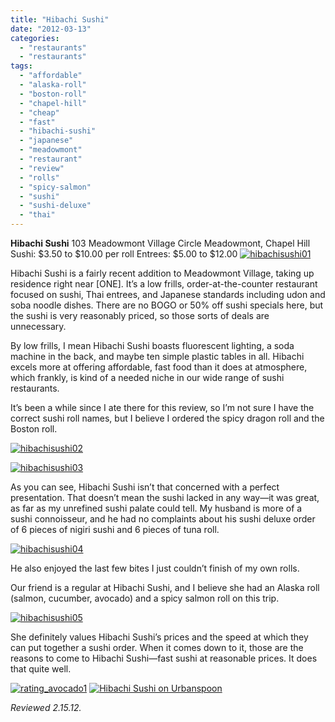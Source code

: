 ```yaml
---
title: "Hibachi Sushi"
date: "2012-03-13"
categories: 
  - "restaurants"
  - "restaurants"
tags: 
  - "affordable"
  - "alaska-roll"
  - "boston-roll"
  - "chapel-hill"
  - "cheap"
  - "fast"
  - "hibachi-sushi"
  - "japanese"
  - "meadowmont"
  - "restaurant"
  - "review"
  - "rolls"
  - "spicy-salmon"
  - "sushi"
  - "sushi-deluxe"
  - "thai"
---
```


**Hibachi Sushi** 103 Meadowmont Village Circle Meadowmont, Chapel Hill Sushi: $3.50 to $10.00 per roll Entrees: $5.00 to $12.00 [![](http://s3.amazonaws.com/thegourmez-wpmedia/2012/03/hibachisushi01.jpg "hibachisushi01")](http://s3.amazonaws.com/thegourmez-wpmedia/2012/03/hibachisushi01.jpg)

Hibachi Sushi is a fairly recent addition to Meadowmont Village, taking up residence right near \[ONE\]. It’s a low frills, order-at-the-counter restaurant focused on sushi, Thai entrees, and Japanese standards including udon and soba noodle dishes. There are no BOGO or 50% off sushi specials here, but the sushi is very reasonably priced, so those sorts of deals are unnecessary.

By low frills, I mean Hibachi Sushi boasts fluorescent lighting, a soda machine in the back, and maybe ten simple plastic tables in all. Hibachi excels more at offering affordable, fast food than it does at atmosphere, which frankly, is kind of a needed niche in our wide range of sushi restaurants.

It’s been a while since I ate there for this review, so I’m not sure I have the correct sushi roll names, but I believe I ordered the spicy dragon roll and the Boston roll.

[![](http://s3.amazonaws.com/thegourmez-wpmedia/2012/03/hibachisushi02.jpg "hibachisushi02")](http://s3.amazonaws.com/thegourmez-wpmedia/2012/03/hibachisushi02.jpg)

[![](http://s3.amazonaws.com/thegourmez-wpmedia/2012/03/hibachisushi03.jpg "hibachisushi03")](http://s3.amazonaws.com/thegourmez-wpmedia/2012/03/hibachisushi03.jpg)

As you can see, Hibachi Sushi isn’t that concerned with a perfect presentation. That doesn’t mean the sushi lacked in any way—it was great, as far as my unrefined sushi palate could tell. My husband is more of a sushi connoisseur, and he had no complaints about his sushi deluxe order of 6 pieces of nigiri sushi and 6 pieces of tuna roll.

[![](http://s3.amazonaws.com/thegourmez-wpmedia/2012/03/hibachisushi04.jpg "hibachisushi04")](http://s3.amazonaws.com/thegourmez-wpmedia/2012/03/hibachisushi04.jpg)

He also enjoyed the last few bites I just couldn’t finish of my own rolls.

Our friend is a regular at Hibachi Sushi, and I believe she had an Alaska roll (salmon, cucumber, avocado) and a spicy salmon roll on this trip.

[![](http://s3.amazonaws.com/thegourmez-wpmedia/2012/03/hibachisushi05.jpg "hibachisushi05")](http://s3.amazonaws.com/thegourmez-wpmedia/2012/03/hibachisushi05.jpg)

She definitely values Hibachi Sushi’s prices and the speed at which they can put together a sushi order. When it comes down to it, those are the reasons to come to Hibachi Sushi—fast sushi at reasonable prices. It does that quite well.

[![](http://s3.amazonaws.com/thegourmez-wpmedia/2009/02/rating_avocado1.gif "rating_avocado1")](http://s3.amazonaws.com/thegourmez-wpmedia/2009/02/rating_avocado1.gif) [![Hibachi Sushi on Urbanspoon](http://www.urbanspoon.com/b/link/1657215/minilink.gif)](http://www.urbanspoon.com/r/25/1657215/restaurant/Hibachi-Sushi-Chapel-Hill)

_Reviewed 2.15.12._

